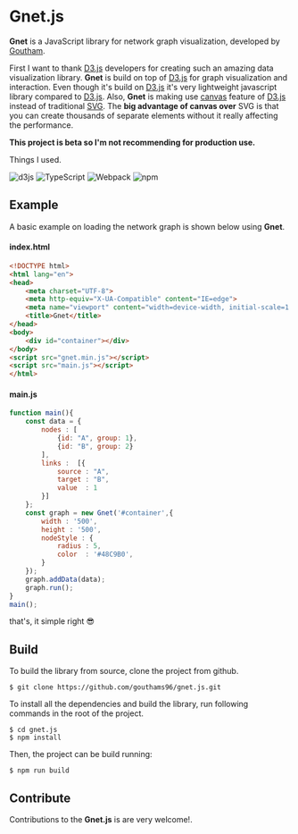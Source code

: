 # Gnet.js

**Gnet** is a JavaScript library for network graph visualization, developed by [Goutham][1].

First I want to thank [D3.js][2] developers for creating such an amazing data visualization library. **Gnet** is build on top of [D3.js][2] for graph visualization and interaction. Even though it's build on [D3.js][2] it's very lightweight javascript library compared to [D3.js][2]. Also, **Gnet** is making use [canvas][3] feature of [D3.js][2] instead of traditional [SVG][4].  The **big advantage of canvas over** SVG is that you can create thousands of separate elements without it really affecting the performance.

**This project is beta so I'm not recommending for production use.**

Things I used.

<img alt="d3js" src="https://img.shields.io/badge/-D3.js-F9A03C?logo=d3.js&logoColor=white&style=flat-square" />

 <img alt="TypeScript" src="https://img.shields.io/badge/-TypeScript-3178C6?logo=typescript&logoColor=white&style=flat-square" />

<img alt="Webpack" src="https://img.shields.io/badge/-Webpack-8DD6F9?logo=webpack&logoColor=white&style=flat-square" /> 

 <img alt="npm" src="https://img.shields.io/badge/-npm-CB3837?logo=npm&logoColor=white&style=flat-square" />

## Example

A basic example on loading the network graph is shown below using **Gnet**.

#### index.html
``` html
<!DOCTYPE html>
<html lang="en">
<head>
    <meta charset="UTF-8">
    <meta http-equiv="X-UA-Compatible" content="IE=edge">
    <meta name="viewport" content="width=device-width, initial-scale=1.0">
    <title>Gnet</title>
</head>
<body>
    <div id="container"></div>
</body>
<script src="gnet.min.js"></script>
<script src="main.js"></script>
</html>
```
#### main.js
```JavaScript
function main(){
    const data = {
        nodes : [
            {id: "A", group: 1},
            {id: "B", group: 2}
        ],
        links :  [{
            source : "A",
            target : "B",
            value  : 1
        }]
    };
    const graph = new Gnet('#container',{
        width : '500',
        height : '500',
        nodeStyle : {
            radius : 5,
            color  : '#48C9B0',
        }
    });
    graph.addData(data);
    graph.run();
}
main();

```
that's, it simple right :sunglasses:


## Build

To build the library from source, clone the project from github.

```
$ git clone https://github.com/gouthams96/gnet.js.git
```

To install all the dependencies and build the library, run following commands in the root of the project.

```
$ cd gnet.js
$ npm install
```
Then, the project can be build running:

```
$ npm run build
```

## Contribute

Contributions to the **Gnet.js** is are very welcome!.

[1]:https://github.com/gouthams96
[2]:https://d3js.org/
[3]:https://developer.mozilla.org/en-US/docs/Web/API/Canvas_API
[4]:https://developer.mozilla.org/en-US/docs/Web/SVG/Element/svg